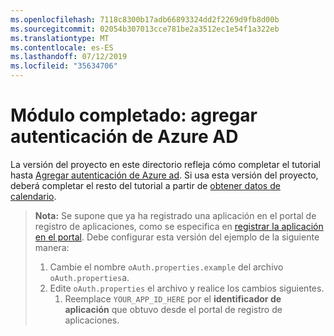 ```yaml
---
ms.openlocfilehash: 7118c8300b17adb66893324dd2f2269d9fb8d00b
ms.sourcegitcommit: 02054b307013cce781be2a3512ec1e54f1a322eb
ms.translationtype: MT
ms.contentlocale: es-ES
ms.lasthandoff: 07/12/2019
ms.locfileid: "35634706"
---
```

# <a name="completed-module-add-azure-ad-authentication"></a>Módulo completado: agregar autenticación de Azure AD

La versión del proyecto en este directorio refleja cómo completar el tutorial hasta [Agregar autenticación de Azure ad](https://docs.microsoft.com/graph/tutorials/java?tutorial-step=3). Si usa esta versión del proyecto, deberá completar el resto del tutorial a partir de [obtener datos de calendario](https://docs.microsoft.com/graph/tutorials/java?tutorial-step=4).

> **Nota:** Se supone que ya ha registrado una aplicación en el portal de registro de aplicaciones, como se especifica en [registrar la aplicación en el portal](https://docs.microsoft.com/graph/tutorials/java?tutorial-step=2). Debe configurar esta versión del ejemplo de la siguiente manera:
>
> 1. Cambie el nombre `oAuth.properties.example` del archivo `oAuth.properties`a.
> 1. Edite `oAuth.properties` el archivo y realice los cambios siguientes.
>     1. Reemplace `YOUR_APP_ID_HERE` por el **identificador de aplicación** que obtuvo desde el portal de registro de aplicaciones.
